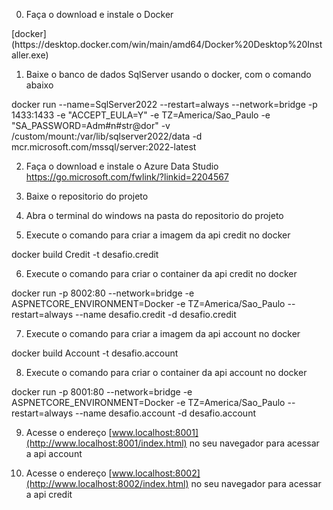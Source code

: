 0) Faça o download e instale o Docker
<p>
[docker](https://desktop.docker.com/win/main/amd64/Docker%20Desktop%20Installer.exe)
</p>

1) Baixe o banco de dados SqlServer usando o docker, com o comando abaixo
<p>
docker run --name=SqlServer2022 --restart=always --network=bridge -p 1433:1433 -e "ACCEPT_EULA=Y" -e TZ=America/Sao_Paulo -e "SA_PASSWORD=Adm#n#str@dor" -v /custom/mount:/var/lib/sqlserver2022/data -d mcr.microsoft.com/mssql/server:2022-latest
</p>

2) Faça o download e instale o Azure Data Studio
<https://go.microsoft.com/fwlink/?linkid=2204567>

3) Baixe o repositorio do projeto

4) Abra o terminal do windows na pasta do repositorio do projeto

5) Execute o comando para criar a imagem da api credit no docker
<p>
docker build Credit -t desafio.credit
</p>

6) Execute o comando para criar o container da api credit no docker
<p>
docker run -p 8002:80 --network=bridge -e ASPNETCORE_ENVIRONMENT=Docker -e TZ=America/Sao_Paulo --restart=always --name desafio.credit -d desafio.credit
</p>

7) Execute o comando para criar a imagem da api account no docker
<p>
docker build Account -t desafio.account
</p>

8) Execute o comando para criar o container da api account no docker
<p>
docker run -p 8001:80 --network=bridge -e ASPNETCORE_ENVIRONMENT=Docker -e TZ=America/Sao_Paulo --restart=always --name desafio.account -d desafio.account
</p>

9) Acesse o endereço [www.localhost:8001](http://www.localhost:8001/index.html) no seu navegador para acessar a api account

10) Acesse o endereço [www.localhost:8002](http://www.localhost:8002/index.html) no seu navegador para acessar a api credit

